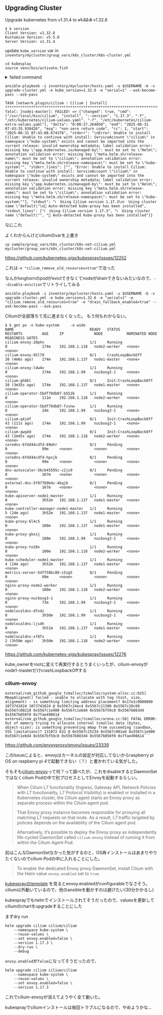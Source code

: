## Upgrading Cluster

Upgrade kubernetes from v1.31.4 to ~~v1.32.8~~ v1.32.6

```
$ k version
Client Version: v1.32.8
Kustomize Version: v5.5.0
Server Version: v1.31.4
```

update `kube_version` var in `inventory/mycluster/group_vars/k8s_cluster/k8s-cluster.yml`

```
cd kubesplay
source venv/bin/activate.fish
```

<details>
<summary>failed command</summary>
```
ansible-playbook -i inventory/mycluster/hosts.yaml -u $USERNAME -b -v upgrade-cluster.yml -e kube_version=1.32.8 -e "serial=1" --ask-become-pass --ask-pass
```

Failed as roles/kubesplay_defaults/vars/main/checksums.yml does not contain 1.32.8 yet in [155c1c1](https://github.com/kubernetes-sigs/kubespray/commit/155c1c153162baa9bc8c929b1e294d7b491ad4a8).

I use 1.32.6 instead.
</details>

```
ansible-playbook -i inventory/mycluster/hosts.yaml -u $USERNAME -b -v upgrade-cluster.yml -e kube_version=1.32.6 -e "serial=1" --ask-become-pass --ask-pass
```

```
TASK [network_plugin/cilium : Cilium | Install] *****************************************************************************************************
fatal: [node1-master]: FAILED! => {"changed": true, "cmd": ["/usr/local/bin/cilium", "install", "--version", "1.17.3", "-f", "/etc/kubernetes/cilium-values.yaml", "-f", "/etc/kubernetes/cilium-extra-values.yaml"], "delta": "0:00:27.264050", "end": "2025-08-31 07:43:35.938426", "msg": "non-zero return code", "rc": 1, "start": "2025-08-31 07:43:08.674376", "stderr": "\nError: Unable to install Cilium: Unable to continue with install: ServiceAccount \"cilium\" in namespace \"kube-system\" exists and cannot be imported into the current release: invalid ownership metadata; label validation error: missing key \"app.kubernetes.io/managed-by\": must be set to \"Helm\"; annotation validation error: missing key \"meta.helm.sh/release-name\": must be set to \"cilium\"; annotation validation error: missing key \"meta.helm.sh/release-namespace\": must be set to \"kube-system\"", "stderr_lines": ["", "Error: Unable to install Cilium: Unable to continue with install: ServiceAccount \"cilium\" in namespace \"kube-system\" exists and cannot be imported into the current release: invalid ownership metadata; label validation error: missing key \"app.kubernetes.io/managed-by\": must be set to \"Helm\"; annotation validation error: missing key \"meta.helm.sh/release-name\": must be set to \"cilium\"; annotation validation error: missing key \"meta.helm.sh/release-namespace\": must be set to \"kube-system\""], "stdout": "ℹ️  Using Cilium version 1.17.3\nℹ️  Using cluster name \"default\"\n🔮 Auto-detected kube-proxy has been installed", "stdout_lines": ["ℹ️  Using Cilium version 1.17.3", "ℹ️  Using cluster name \"default\"", "🔮 Auto-detected kube-proxy has been installed"]}

```

なにこれ

よくわからんけどciliumのvarを上書き

```
cp sample/group_vars/k8s_cluster/k8s-net-cilium.yml mycluster/group_vars/k8s_cluster/k8s-net-cilium.yml 
```
https://github.com/kubernetes-sigs/kubespray/issues/12252

これは`-e "cilium_remove_old_resources=true"`で治った

なんかlonghornのpodがevictできなくてnodeがdrainできないみたいなので、`--disable-eviction`でリトライしてみる

```
ansible-playbook -i inventory/mycluster/hosts.yaml -u $USERNAME -b -v upgrade-cluster.yml -e kube_version=1.32.6 -e "serial=1" -e "cilium_remove_old_resources=true" -e "drain_fallback_enabled=true" --ask-become-pass --ask-pass
```

Ciliumが全部落ちて先に進まなくなった。
もう何もわからない。
```
$ k get po -n kube-system     -o wide
NAME                                   READY   STATUS                  RESTARTS         AGE     IP              NODE           NOMINATED NODE   READINESS GATES
cilium-envoy-28phn                     1/1     Running                 0                174m    192.168.1.118   node2-worker   <none>           <none>
cilium-envoy-95l79                     0/1     CrashLoopBackOff        38 (4m6s ago)    174m    192.168.1.137   node1-master   <none>           <none>
cilium-envoy-ldw4v                     1/1     Running                 0                174m    192.168.1.99    nucboxg3-1     <none>           <none>
cilium-gh8bl                           0/1     Init:CrashLoopBackOff   38 (3m35s ago)   174m    192.168.1.137   node1-master   <none>           <none>
cilium-operator-5bdf79db87-b552b       1/1     Running                 0                111m    192.168.1.118   node2-worker   <none>           <none>
cilium-operator-5bdf79db87-fzvnw       1/1     Running                 0                24m     192.168.1.99    nucboxg3-1     <none>           <none>
cilium-q4jdf                           0/1     Init:CrashLoopBackOff   43 (111s ago)    174m    192.168.1.99    nucboxg3-1     <none>           <none>
cilium-qwg4d                           0/1     Init:CrashLoopBackOff   43 (2m45s ago)   174m    192.168.1.118   node2-worker   <none>           <none>
coredns-6fdd44cdfd-89whr               0/1     Pending                 0                99m     <none>          <none>         <none>           <none>
coredns-6fdd44cdfd-hpxjb               0/1     Pending                 0                99m     <none>          <none>         <none>           <none>
dns-autoscaler-56cb45595c-c2js9        0/1     Pending                 0                167m    <none>          <none>         <none>           <none>
external-dns-5f87769b4c-4bqjb          0/1     Pending                 0                167m    <none>          <none>         <none>           <none>
kube-apiserver-node1-master            1/1     Running                 0                3h52m   192.168.1.137   node1-master   <none>           <none>
kube-controller-manager-node1-master   1/1     Running                 5 (24m ago)      3h52m   192.168.1.137   node1-master   <none>           <none>
kube-proxy-6l4c5                       1/1     Running                 0                100m    192.168.1.137   node1-master   <none>           <none>
kube-proxy-gkxsj                       1/1     Running                 0                100m    192.168.1.99    nucboxg3-1     <none>           <none>
kube-proxy-tn28n                       1/1     Running                 0                100m    192.168.1.118   node2-worker   <none>           <none>
kube-scheduler-node1-master            1/1     Running                 4 (24m ago)      3h52m   192.168.1.137   node1-master   <none>           <none>
metrics-server-5dff58bc89-c5zg5        0/1     Pending                 0                99m     <none>          <none>         <none>           <none>
nginx-proxy-node2-worker               1/1     Running                 0                100m    192.168.1.118   node2-worker   <none>           <none>
nginx-proxy-nucboxg3-1                 1/1     Running                 0                73m     192.168.1.99    nucboxg3-1     <none>           <none>
nodelocaldns-dfxdz                     1/1     Running                 0                3h50m   192.168.1.99    nucboxg3-1     <none>           <none>
nodelocaldns-ljs4h                     1/1     Running                 0                3h51m   192.168.1.137   node1-master   <none>           <none>
nodelocaldns-xf8fs                     1/1     Running                 2 (3h50m ago)    3h50m   192.168.1.118   node2-worker   <none>           <none>

```

https://github.com/kubernetes-sigs/kubespray/issues/12276

kube_ownerをrootに変えて再実行するとうまくいったが、cilium-envoyがnode1-masterだけcrashLoopbackOffする

### cilium-envoy

```
external/com_github_google_tcmalloc/tcmalloc/system-alloc.cc:625] MmapAligned() failed - unable to allocate with tag (hint, size, alignment) - is something limiting address placement? 0x17e1c0000000 1073741824 1073741824 @ 0x5567c24ec4 0x5567c21300 0x5567c20c08 0x5567c00210 0x5567c1e900 0x5567c1e6d4 0x5567bf59c8 0x5567b083d4 0x5567b050f0 0x7fae498614
external/com_github_google_tcmalloc/tcmalloc/arena.cc:58] FATAL ERROR: Out of memory trying to allocate internal tcmalloc data (bytes, object-size); is something preventing mmap from succeeding (sandbox, VSS limitations)? 131072 632 @ 0x5567c25234 0x5567c002a0 0x5567c1e900 0x5567c1e6d4 0x5567bf59c8 0x5567b083d4 0x5567b050f0 0x7fae498614```
```

https://github.com/envoyproxy/envoy/issues/23339

このIssueによると、envoyはカーネルの設定が対応してないからraspberry pi OS on raspberry pi 4で起動できない（？）と書かれている気がした。

そもそも[cilium-envoy](https://docs.cilium.io/en/latest/security/network/proxy/envoy/)って何？って調べたが、これをdisableするとDaemonSetではなくcilium Podの中で別プロセスとしてEnvoyを起動するらしい。

> When Cilium L7 functionality (Ingress, Gateway API, Network Policies with L7 functionality, L7 Protocol Visibility) is enabled or installed in a Kubernetes cluster, the Cilium agent starts an Envoy proxy as separate process within the Cilium agent pod.
> 
> That Envoy proxy instance becomes responsible for proxying all matching L7 requests on that node. As a result, L7 traffic targeted by policies depends on the availability of the Cilium agent pod.
> 
> Alternatively, it’s possible to deploy the Envoy proxy as independently life-cycled DaemonSet called `cilium-envoy` instead of running it from within the Cilium Agent Pod.

前はこんなDaemonSetなかった気がするのと、OS再インストールはあまりやりたくないのでcilium Podの中に入れることにした。

> To enable the dedicated Envoy proxy DaemonSet, install Cilium with the Helm value `envoy.enabled` set to `true.`

[kubesprayのtemplate](https://github.com/kubernetes-sigs/kubespray/blob/v2.28.1/roles/network_plugin/cilium/templates/values.yaml.j2)
を見るとenvoy.enabledがconfigurableでなさそう。
cilium以外動いているので、他のansibleを動かすのは避けたい(30分かかるし)

kubesprayでもhelmでインストールされてそうだったので、valuesを更新してciliumのchartをupgradeすることにした

まずdry run
``` 
helm upgrade cilium cilium/cilium                                                                                
    --namespace kube-system \
    --reuse-values \
    --set envoy.enabled=false \
    --version 1.17.3 \
    --dry-run \
    --debug
```

`envoy.enabled`が`false`になってそうだったので、

``` 
helm upgrade cilium cilium/cilium                                                                                
    --namespace kube-system \
    --reuse-values \
    --set envoy.enabled=false \
    --version 1.17.3
```

これでcilium-envoyが消えてようやく全て動いた。

kubesprayでciliumインストールは毎回トラブルになるので、やめようかな…
